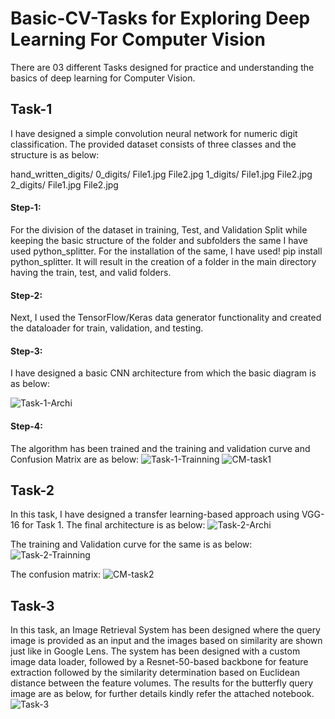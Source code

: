 # Basic-CV-Tasks for Exploring Deep Learning For Computer Vision
There are 03 different Tasks designed for practice and understanding the basics of deep learning for Computer Vision.
## Task-1
I have designed a simple convolution neural network for numeric digit classification. The provided dataset consists of three classes and the structure is as below:

hand_written_digits/
    0_digits/
        File1.jpg
        File2.jpg
    1_digits/
        File1.jpg
        File2.jpg
    2_digits/
        File1.jpg
        File2.jpg
#### Step-1:
For the division of the dataset in training, Test, and Validation Split while keeping the basic structure of the folder and subfolders the same I have used python_splitter.
For the installation of the same, I have used! pip install python_splitter.
It will result in the creation of a folder in the main directory having the train, test, and valid folders.

#### Step-2:
Next, I used the TensorFlow/Keras data generator functionality and created the dataloader for train, validation, and testing.

#### Step-3:
I have designed a basic CNN architecture from which the basic diagram is as below:

![Task-1-Archi](https://github.com/Deep-Hassan/Basic-CV/assets/154924122/23af4612-07e2-4855-95fe-a19104b57339)

#### Step-4:
The algorithm has been trained and the training and validation curve and Confusion Matrix are as below:
![Task-1-Trainning](https://github.com/Deep-Hassan/Basic-CV/assets/154924122/a81751ce-d6e4-431a-9007-fe4d8e69d7bf)
![CM-task1](https://github.com/Deep-Hassan/Basic-CV/assets/154924122/5b6e4258-7e0c-4268-9ee5-13d5928e6a2c)

## Task-2
In this task, I have designed a transfer learning-based approach using VGG-16 for Task 1. The final architecture is as below:
![Task-2-Archi](https://github.com/Deep-Hassan/Basic-CV/assets/154924122/c083d52f-83c9-4c79-b580-0218a5adf777)

The training and Validation curve for the same is as below:
![Task-2-Trainning](https://github.com/Deep-Hassan/Basic-CV/assets/154924122/f0d7b7e7-b67c-4197-8650-3f15a02f0920)

The confusion matrix:
![CM-task2](https://github.com/Deep-Hassan/Basic-CV/assets/154924122/4a99a10a-629e-4be0-b3d3-45ece2503af8)

## Task-3
In this task, an Image Retrieval System has been designed where the query image is provided as an input and the images based on similarity are shown just like in Google Lens.
The system has been designed with a custom image data loader, followed by a Resnet-50-based backbone for feature extraction followed by the similarity determination based on Euclidean distance between the feature volumes. The results for the butterfly query image are as below, for further details kindly refer the attached notebook.
![Task-3](https://github.com/Deep-Hassan/Basic-CV/assets/154924122/eb5f00e5-7fd3-4ac7-b119-f616ffee4d48)

















